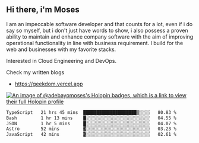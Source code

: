 ## Hi there, i'm Moses

I am an impeccable software developer and that counts for a lot, even if i do say so myself, but i don't just have words to show, i also possess a proven ability to maintain and enhance company software with the aim of improving operational functionality in line with business requirement. I build for the web and businesses with my favorite stacks.

Interested in Cloud Engineering and DevOps.

Check my written blogs
- https://geekdom.vercel.app

[![An image of @adebayomoses's Holopin badges, which is a link to view their full Holopin profile](https://holopin.me/adebayomoses)](https://holopin.io/@adebayomoses)

<!--START_SECTION:waka-->

```txt
TypeScript   21 hrs 45 mins  ████████████████████▒░░░░   80.83 %
Bash         1 hr 13 mins    █░░░░░░░░░░░░░░░░░░░░░░░░   04.55 %
JSON         1 hr 5 mins     █░░░░░░░░░░░░░░░░░░░░░░░░   04.07 %
Astro        52 mins         ▓░░░░░░░░░░░░░░░░░░░░░░░░   03.23 %
JavaScript   42 mins         ▓░░░░░░░░░░░░░░░░░░░░░░░░   02.61 %
```

<!--END_SECTION:waka-->
